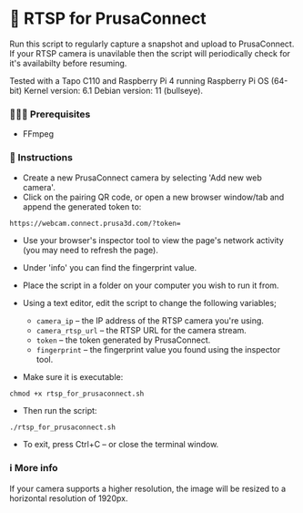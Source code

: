 # 🎥 RTSP for PrusaConnect
Run this script to regularly capture a snapshot and upload to PrusaConnect. If your RTSP camera is unavilable then the script will periodically check for it's availabilty before resuming.

Tested with a Tapo C110 and Raspberry Pi 4 running Raspberry Pi OS (64-bit) Kernel version: 6.1 Debian version: 11 (bullseye).

### 💁🏻‍♀️ Prerequisites
- FFmpeg

### 📖 Instructions
- Create a new PrusaConnect camera by selecting 'Add new web camera'.
- Click on the pairing QR code, or open a new browser window/tab and append the generated token to:
```
https://webcam.connect.prusa3d.com/?token=
```
- Use your browser's inspector tool to view the page's network activity (you may need to refresh the page).
- Under 'info' you can find the fingerprint value.
- Place the script in a folder on your computer you wish to run it from.
- Using a text editor, edit the script to change the following variables;
  - `camera_ip` – the IP address of the RTSP camera you're using.
  - `camera_rtsp_url` – the RTSP URL for the camera stream.
  - `token` – the token generated by PrusaConnect.
  - `fingerprint` – the fingerprint value you found using the inspector tool.

- Make sure it is executable:
```
chmod +x rtsp_for_prusaconnect.sh
```
- Then run the script:
```
./rtsp_for_prusaconnect.sh
```
- To exit, press Ctrl+C – or close the terminal window.

### ℹ️ More info
If your camera supports a higher resolution, the image will be resized to a horizontal resolution of 1920px.
